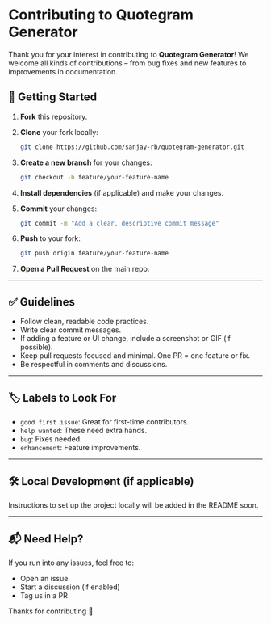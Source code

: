 # Contributing to Quotegram Generator

Thank you for your interest in contributing to **Quotegram Generator**! We welcome all kinds of contributions – from bug fixes and new features to improvements in documentation.

## 🚀 Getting Started

1. **Fork** this repository.
2. **Clone** your fork locally:
   ```bash
   git clone https://github.com/sanjay-rb/quotegram-generator.git
   ```
3. **Create a new branch** for your changes:

   ```bash
   git checkout -b feature/your-feature-name
   ```
4. **Install dependencies** (if applicable) and make your changes.
5. **Commit** your changes:

   ```bash
   git commit -m "Add a clear, descriptive commit message"
   ```
6. **Push** to your fork:

   ```bash
   git push origin feature/your-feature-name
   ```
7. **Open a Pull Request** on the main repo.

---

## ✅ Guidelines

* Follow clean, readable code practices.
* Write clear commit messages.
* If adding a feature or UI change, include a screenshot or GIF (if possible).
* Keep pull requests focused and minimal. One PR = one feature or fix.
* Be respectful in comments and discussions.

---

## 🏷️ Labels to Look For

* `good first issue`: Great for first-time contributors.
* `help wanted`: These need extra hands.
* `bug`: Fixes needed.
* `enhancement`: Feature improvements.

---

## 🛠 Local Development (if applicable)

Instructions to set up the project locally will be added in the README soon.

---

## 📬 Need Help?

If you run into any issues, feel free to:

* Open an issue
* Start a discussion (if enabled)
* Tag us in a PR

Thanks for contributing 💛